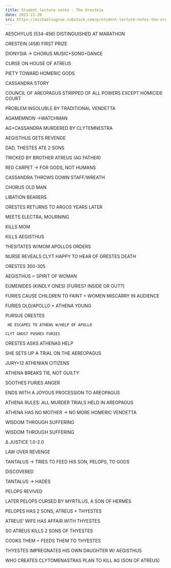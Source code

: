```yaml
---
title: Student lecture notes - The Oresteia
date: 2021-11-20
src: https://michaelsugrue.substack.com/p/student-lecture-notes-the-oresteia
---
```


AESCHYLUS (534-456) DISTINGUISHED AT MARATHON

ORESTEIN (458) FIRST PRIZE

DIONYSIA -> CHORUS MUSIC+SONG+DANCE

CURSE ON HOUSE OF ATREUS

PIETY TOWARD HOMERIC GODS

CASSANDRA STORY

COUNCIL OF AREOPAGUS STRIPPED OF ALL POWERS EXCEPT HOMICIDE COURT

PROBLEM INSOLUBLE BY TRADITIONAL VENDETTA

AGAMEMNON ->WATCHMAN

AG+CASSANDRA MURDERED BY CLYTEMNESTRA

AEGISTHUS GETS REVENGE

DAD, THESTES ATE 2 SONS

TRICKED BY BROTHER ATREUS (AG FATHER)

RED CARPET -> FOR GODS, NOT HUMANS

CASSANDRA THROWS DOWN STAFF/WREATH

CHORUS OLD MAN

LIBATION BEARERS

ORESTES RETURNS TO ARGOS YEARS LATER

MEETS ELECTRA, MOURNING

KILLS MOM

KILLS AEGISTHUS

?HESITATES W/MOM APOLLOS ORDERS

NURSE REVEALS CLYT HAPPY TO HEAR OF ORESTES DEATH

ORESTES 300-305

AEGISTHUS = SPIRIT OF WOMAN

EUMENIDES (KINDLY ONES) [FURIES? INSIDE OR OUT?]

FURIES CAUSE CHILDREN TO FAINT + WOMEN MISCARRY IN AUDIENCE

FURIES OLD/APOLLO + ATHENA YOUNG

PURSUE ORESTES

     HE ESCAPES TO ATHENS W/HELP OF APOLLO

    CLYT GHOST PUSHES FURIES

ORESTES ASKS ATHENAS HELP

SHE SETS UP A TRIAL ON THE AEREOPAGUS

JURY=12 ATHENIAN CITIZENS

ATHENA BREAKS TIE, NOT GUILTY

SOOTHES FURIES ANGER

ENDS WITH A JOYOUS PROCESSION TO AREOPAGUS

ATHENA RULES: ALL MURDER TRIALS HELD IN AREOPAGUS

ATHENA HAS NO MOTHER -> NO MORE HOMERIC VENDETTA

WISDOM THROUGH SUFFERING

WISDOM THROUGH SUFFERING

Δ JUSTICE 1.0-2.0

LAW OVER REVENGE

TANTALUS -> TRIES TO FEED HIS SON, PELOPS, TO GODS

DISCOVERED

TANTALUS -> HADES

PELOPS REVIVED

LATER PELOPS CURSED BY MYRTILUS, A SON OF HERMÈS

PELOPES HAS 2 SONS, ATREUS + THYESTES

ATREUS’ WIFE HAS AFFAIR WITH THYESTES

SO ATREUS KILLS 2 SONS OF THYESTES

COOKS THEM + FEEDS THEM TO THYESTES

THYESTES IMPREGNATES HIS OWN DAUGHTER W/ AEGISTHUS

WHO CREATES CLYTOMENASTRAS PLAN TO KILL AG (SON OF ATREUS)
